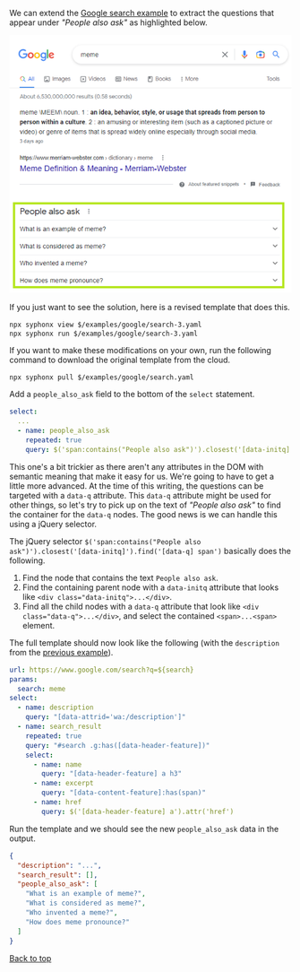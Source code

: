 We can extend the [Google search example](google-search.md) to extract the questions that appear under *"People also ask"* as highlighted below.

![screenshot](images/google-search-3.png)

If you just want to see the solution, here is a revised template that does this.
```
npx syphonx view $/examples/google/search-3.yaml
npx syphonx run $/examples/google/search-3.yaml
```

If you want to make these modifications on your own, run the following command to download the original template from the cloud.
```
npx syphonx pull $/examples/google/search.yaml
```

Add a `people_also_ask` field to the bottom of the `select` statement.
```yaml
select:
  ...
  - name: people_also_ask
    repeated: true
    query: $('span:contains("People also ask")').closest('[data-initq]').find('[data-q] span')
```

This one's a bit trickier as there aren't any attributes in the DOM with semantic meaning that make it easy for us. We're going to have to get a little more advanced. At the time of this writing, the questions can be targeted with a `data-q` attribute. This `data-q` attribute might be used for other things, so let's try to pick up on the text of *"People also ask"* to find the container for the `data-q` nodes. The good news is we can handle this using a jQuery selector.

The jQuery selector `$('span:contains("People also ask")').closest('[data-initq]').find('[data-q] span')` basically does the following.
1. Find the node that contains the text `People also ask`.
2. Find the containing parent node with a `data-initq` attribute that looks like `<div class="data-initq">...</div>`.
3. Find all the child nodes with a `data-q` attribute that look like `<div class="data-q">...</div>`, and select the contained `<span>...<span>` element.

The full template should now look like the following (with the `description` from the [previous example](google-search-2.md)).
```yaml
url: https://www.google.com/search?q=${search}
params:
  search: meme
select:
  - name: description
    query: "[data-attrid='wa:/description']"
  - name: search_result
    repeated: true
    query: "#search .g:has([data-header-feature])"
    select:
      - name: name
        query: "[data-header-feature] a h3"
      - name: excerpt
        query: "[data-content-feature]:has(span)"
      - name: href
        query: $('[data-header-feature] a').attr('href')
```

Run the template and we should see the new `people_also_ask` data in the output.
```json
{
  "description": "...",
  "search_result": [],
  "people_also_ask": [
    "What is an example of meme?",
    "What is considered as meme?",
    "Who invented a meme?",
    "How does meme pronounce?"
  ]
}
```

[Back to top](/README.md)

